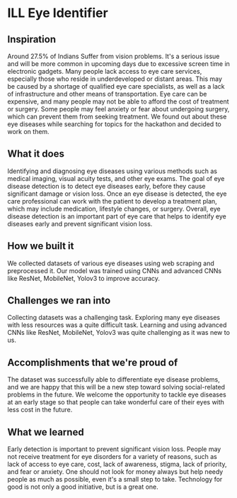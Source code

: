 # ILL Eye Identifier

## Inspiration
Around 27.5% of Indians Suffer from vision problems. It's a serious issue and will be more common in upcoming days due to excessive screen time in electronic gadgets.
Many people lack access to eye care services, especially those who reside in underdeveloped or distant areas. This may be caused by a shortage of qualified eye care specialists, as well as a lack of infrastructure and other means of transportation.
Eye care can be expensive, and many people may not be able to afford the cost of treatment or surgery.
Some people may feel anxiety or fear about undergoing surgery, which can prevent them from seeking treatment.
We found out about these eye diseases while searching for topics for the hackathon and decided to work on them.

## What it does
Identifying and diagnosing eye diseases using various methods such as medical imaging, visual acuity tests, and other eye exams. The goal of eye disease detection is to detect eye diseases early, before they cause significant damage or vision loss.
Once an eye disease is detected, the eye care professional can work with the patient to develop a treatment plan, which may include medication, lifestyle changes, or surgery.
Overall, eye disease detection is an important part of eye care that helps to identify eye diseases early and prevent significant vision loss.

## How we built it
We collected datasets of various eye diseases using web scraping and preprocessed it.
Our model was trained using CNNs and advanced CNNs like ResNet, MobileNet, Yolov3 to improve accuracy.

## Challenges we ran into
Collecting datasets was a challenging task.
Exploring many eye diseases with less resources was a quite difficult task. 
Learning and using  advanced CNNs like ResNet, MobileNet, Yolov3 was quite challenging as it was new to us.

## Accomplishments that we're proud of
The dataset was successfully able to differentiate eye disease problems, and we are happy that this will be a new step toward solving social-related problems in the future.
We welcome the opportunity to tackle eye diseases at an early stage so that people can take wonderful care of their eyes with less cost in the future.
## What we learned
Early detection is important to prevent significant vision loss.
People may not receive treatment for eye disorders for a variety of reasons, such as lack of access to eye care, cost, lack of awareness, stigma, lack of priority, and fear or anxiety.
One should not look for money always but help needy people as much as possible, even it's a small step to take.
Technology for good is not only a good initiative, but is a great one.

